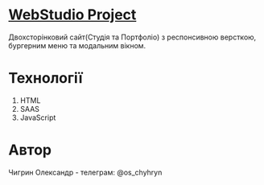 # [WebStudio Project](https://chyhryn.github.io/goit-markup-hw-08/)
Двохсторінковий сайт(Студія та Портфоліо) з респонсивною версткою, бургерним меню та модальним вікном.

# Технології
1. HTML
2. SAAS
3. JavaScript

# Автор
Чигрин Олександр - телеграм: @os_chyhryn

